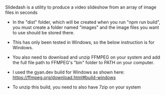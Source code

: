 Slidedash is a utility to produce a video slideshow from an array of image files in seconds

- In the "dist" folder, which will be created when you run "npm run build", you must create a folder named "images" and the image files you want to use should be stored there.

- This has only been tested in Windows, so the below instruction is for Windows.

- You also need to download and unzip FFMPEG on your system and add the full file path to FFMPEG's "bin" folder to PATH on your computer.
- I used the gyan.dev build for Windows as shown here: https://ffmpeg.org/download.html#build-windows
- To unzip this build, you need to also have 7zip on your system
